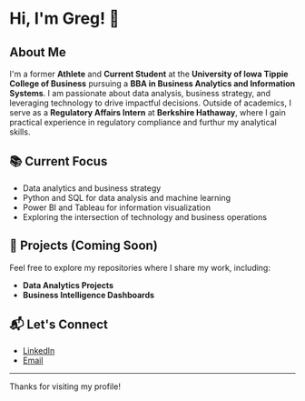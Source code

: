 # Hi, I'm Greg! 👋

## About Me

I'm a former **Athlete** and **Current Student** at the **University of Iowa Tippie College of Business** pursuing a **BBA in Business Analytics and Information Systems**. I am passionate about data analysis, business strategy, and leveraging technology to drive impactful decisions. Outside of academics, I serve as a **Regulatory Affairs Intern** at **Berkshire Hathaway**, where I gain practical experience in regulatory compliance and furthur my analytical skills.

## 📚 Current Focus

- Data analytics and business strategy
- Python and SQL for data analysis and machine learning
- Power BI and Tableau for information visualization
- Exploring the intersection of technology and business operations

## 🚀 Projects (Coming Soon)

Feel free to explore my repositories where I share my work, including:

- **Data Analytics Projects**
- **Business Intelligence Dashboards**

## 📬 Let's Connect

- [LinkedIn](https://www.linkedin.com/in/gregory-fagan-33b7a0279/)
- [Email](mailto:gregory-fagan@uiowa.edu)

---

Thanks for visiting my profile!
